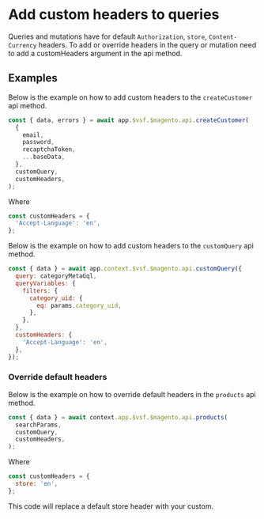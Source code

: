 # Add custom headers to queries

Queries and mutations have for default `Authorization`, `store`, `Content-Currency` headers.
To add or override headers in the query or mutation need to add a customHeaders argument in the api method.

## Examples

Below is the example on how to add custom headers to the `createCustomer` api method.

```js
const { data, errors } = await app.$vsf.$magento.api.createCustomer(
  {
    email,
    password,
    recaptchaToken,
    ...baseData,
  },
  customQuery,
  customHeaders,
);
```

Where
```js
const customHeaders = {
  'Accept-Language': 'en',
};
```

Below is the example on how to add custom headers to the `customQuery` api method.

```js
const { data } = await app.context.$vsf.$magento.api.customQuery({
  query: categoryMetaGql,
  queryVariables: {
    filters: {
      category_uid: {
        eq: params.category_uid,
      },
    },
  },
  customHeaders: {
    'Accept-Language': 'en',
  },
});
```

### Override default headers

Below is the example on how to override default headers in the `products` api method.

```js
const { data } = await context.app.$vsf.$magento.api.products(
  searchParams,
  customQuery,
  customHeaders,
);
```

Where
```js
const customHeaders = {
  store: 'en',
};
```

This code will replace a default store header with your custom.
